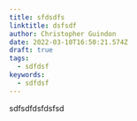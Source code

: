 ```yaml
---
title: sfdsdfs
linktitle: dsfsdf
author: Christopher Guindon
date: 2022-03-10T16:50:21.574Z
draft: true
tags:
  - sdfdsf
keywords:
  - sdfdsf
---
```

sdfsdfdsfdsfsd